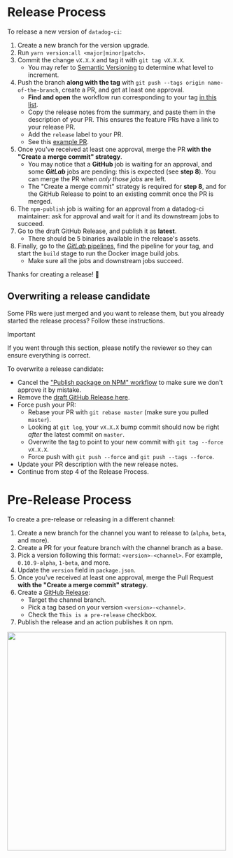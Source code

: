 # Release Process

To release a new version of `datadog-ci`:

1. Create a new branch for the version upgrade.
2. Run `yarn version:all <major|minor|patch>`.
3. Commit the change `vX.X.X` and tag it with `git tag vX.X.X`.
   - You may refer to [Semantic Versioning](https://semver.org/#summary) to determine what level to increment.
4. Push the branch **along with the tag** with `git push --tags origin name-of-the-branch`, create a PR, and get at least one approval.
   - **Find and open** the workflow run corresponding to your tag [in this list](https://github.com/DataDog/datadog-ci/actions/workflows/publish-release.yml).
   - Copy the release notes from the summary, and paste them in the description of your PR. This ensures the feature PRs have a link to your release PR.
   - Add the `release` label to your PR.
   - See this [example PR](https://github.com/DataDog/datadog-ci/pull/1215).
5. Once you've received at least one approval, merge the PR **with the "Create a merge commit" strategy**.
   - You may notice that a **GitHub** job is waiting for an approval, and some **_GitLab_** jobs are pending: this is expected (see **step 8**). You can merge the PR when *only those jobs* are left.
   - The "Create a merge commit" strategy is required for **step 8**, and for the GitHub Release to point to an existing commit once the PR is merged.
6. The `npm-publish` job is waiting for an approval from a datadog-ci maintainer: ask for approval and wait for it and its downstream jobs to succeed.
7. Go to the draft GitHub Release, and publish it as **latest**.
   - There should be 5 binaries available in the release's assets.
8. Finally, go to the [_GitLab_ pipelines](https://gitlab.ddbuild.io/DataDog/datadog-ci/-/pipelines?scope=tags&status=manual), find the pipeline for your tag, and start the `build` stage to run the Docker image build jobs.
   - Make sure all the jobs and downstream jobs succeed.

Thanks for creating a release! 🎉

## Overwriting a release candidate

Some PRs were just merged and you want to release them, but you already started the release process? Follow these instructions.

> [!IMPORTANT]  
> If you went through this section, please notify the reviewer so they can ensure everything is correct.

To overwrite a release candidate:

- Cancel the ["Publish package on NPM" workflow](https://github.com/DataDog/datadog-ci/actions/workflows/publish-release.yml) to make sure we don't approve it by mistake.
- Remove the [draft GitHub Release here](https://github.com/DataDog/datadog-ci/releases).
- Force push your PR:
  - Rebase your PR with `git rebase master` (make sure you pulled `master`).
  - Looking at `git log`, your `vX.X.X` bump commit should now be right _after_ the latest commit on `master`.
  - Overwrite the tag to point to your new commit with `git tag --force vX.X.X`.
  - Force push with `git push --force` and `git push --tags --force`.
- Update your PR description with the new release notes.
- Continue from step 4 of the Release Process.

# Pre-Release Process

To create a pre-release or releasing in a different channel:

1. Create a new branch for the channel you want to release to (`alpha`, `beta`, and more).
2. Create a PR for your feature branch with the channel branch as a base.
3. Pick a version following this format: `<version>-<channel>`. For example, `0.10.9-alpha`, `1-beta`, and more.
4. Update the `version` field in `package.json`.
5. Once you've received at least one approval, merge the Pull Request **with the "Create a merge commit" strategy**.
6. Create a [GitHub Release](https://github.com/DataDog/datadog-ci/releases/new?target=alpha&tag=0.10.9-alpha&prerelease=1&title=Alpha+prerelease):
   - Target the channel branch.
   - Pick a tag based on your version `<version>-<channel>`.
   - Check the `This is a pre-release` checkbox.
7. Publish the release and an action publishes it on npm.

<img src="./assets/pre-release.png" width="500"/>
